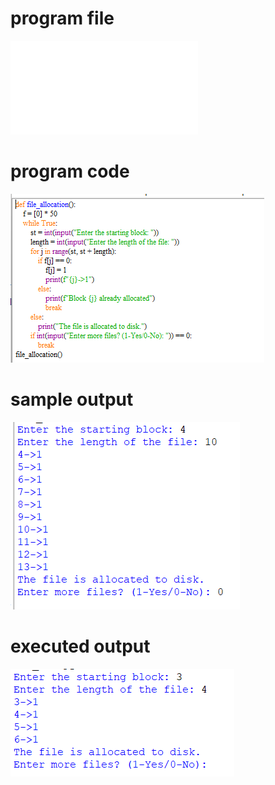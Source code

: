 
# program file
![program file](sequential_563.py)

# program code 
![program code](sequential_CODE_563.png)

# sample output
![sample output](sequential_IO_563.png)

# executed output
![executed output](sequential_EO_563.png)

